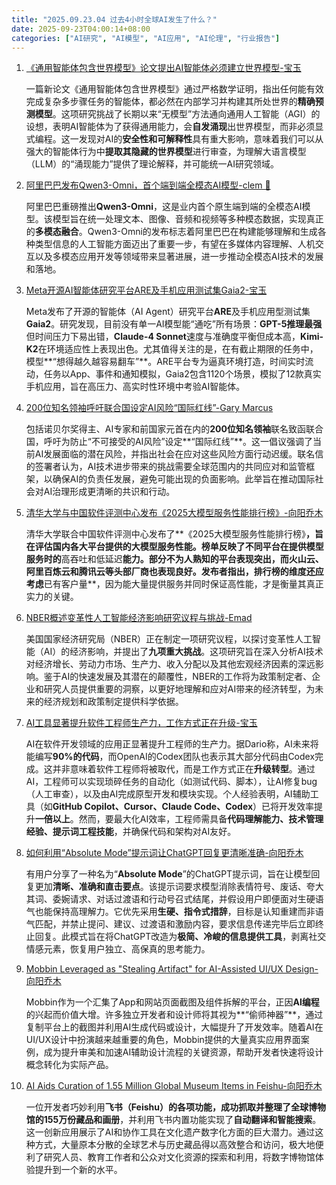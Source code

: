 ```yaml
---
title: "2025.09.23.04 过去4小时全球AI发生了什么？"
date: 2025-09-23T04:00:14+08:00
categories: ["AI研究", "AI模型", "AI应用", "AI伦理", "行业报告"]
---
```


1.  [《通用智能体包含世界模型》论文提出AI智能体必须建立世界模型-宝玉](https://x.com/dotey/status/1970193878067429838)

    一篇新论文《通用智能体包含世界模型》通过严格数学证明，指出任何能有效完成复杂多步骤任务的智能体，都必然在内部学习并构建其所处世界的**精确预测模型**。这项研究挑战了长期以来“无模型”方法通向通用人工智能（AGI）的设想，表明AI智能体为了获得通用能力，会**自发涌现**出世界模型，而非必须显式编程。这一发现对AI的**安全性和可解释性**具有重大影响，意味着我们可以从强大的智能体行为中**提取其隐藏的世界模型**进行审查，为理解大语言模型（LLM）的“涌现能力”提供了理论解释，并可能统一AI研究领域。

2.  [阿里巴巴发布Qwen3-Omni，首个端到端全模态AI模型-clem 🤗](https://x.com/ClementDelangue/status/1970185854585802905)

    阿里巴巴重磅推出**Qwen3-Omni**，这是业内首个原生端到端的全模态AI模型。该模型旨在统一处理文本、图像、音频和视频等多种模态数据，实现真正的**多模态融合**。Qwen3-Omni的发布标志着阿里巴巴在构建能够理解和生成各种类型信息的人工智能方面迈出了重要一步，有望在多媒体内容理解、人机交互以及多模态应用开发等领域带来显著进展，进一步推动全模态AI技术的发展和落地。

3.  [Meta开源AI智能体研究平台ARE及手机应用测试集Gaia2-宝玉](https://x.com/dotey/status/1970172766562173122)

    Meta发布了开源的智能体（AI Agent）研究平台**ARE**及手机应用型测试集**Gaia2**。研究发现，目前没有单一AI模型能“通吃”所有场景：**GPT-5推理最强**但时间压力下易出错，**Claude-4 Sonnet**速度与准确度平衡但成本高，**Kimi-K2**在环境适应性上表现出色。尤其值得关注的是，在有截止期限的任务中，模型**“想得越久越容易翻车”**。ARE平台专为逼真环境打造，时间实时流动，任务以App、事件和通知模拟，Gaia2包含1120个场景，模拟了12款真实手机应用，旨在高压力、高实时性环境中考验AI智能体。

4.  [200位知名领袖呼吁联合国设定AI风险“国际红线”-Gary Marcus](https://x.com/GaryMarcus/status/1970169745770271220)

    包括诺贝尔奖得主、AI专家和前国家元首在内的**200位知名领袖**联名致函联合国，呼吁为防止“不可接受的AI风险”设定**“国际红线”**。这一倡议强调了当前AI发展面临的潜在风险，并指出社会在应对这些风险方面行动迟缓。联名信的签署者认为，AI技术进步带来的挑战需要全球范围内的共同应对和监管框架，以确保AI的负责任发展，避免可能出现的负面影响。此举旨在推动国际社会对AI治理形成更清晰的共识和行动。

5.  [清华大学与中国软件评测中心发布《2025大模型服务性能排行榜》-向阳乔木](https://x.com/vista8/status/1970171861196775938)

    清华大学联合中国软件评测中心发布了**《2025大模型服务性能排行榜》**，旨在评估国内各大平台提供的大模型服务性能。榜单反映了不同平台在提供模型服务时的**高吞吐和低延迟**能力。部分不为人熟知的平台表现突出，而火山云、阿里百炼云和腾讯云等头部厂商也表现良好。发布者指出，排行榜的维度还应考虑**已有客户量**，因为能大量提供服务并同时保证高性能，才是衡量其真正实力的关键。

6.  [NBER概述变革性人工智能经济影响研究议程与挑战-Emad](https://x.com/EMostaque/status/1970189341482983711)

    美国国家经济研究局（NBER）正在制定一项研究议程，以探讨变革性人工智能（AI）的经济影响，并提出了**九项重大挑战**。这项研究旨在深入分析AI技术对经济增长、劳动力市场、生产力、收入分配以及其他宏观经济因素的深远影响。鉴于AI的快速发展及其潜在的颠覆性，NBER的工作将为政策制定者、企业和研究人员提供重要的洞察，以更好地理解和应对AI带来的经济转型，为未来的经济规划和政策制定提供科学依据。

7.  [AI工具显著提升软件工程师生产力，工作方式正在升级-宝玉](https://x.com/dotey/status/1970158355671835068)

    AI在软件开发领域的应用正显著提升工程师的生产力。据Dario称，AI未来将能编写**90%的代码**，而OpenAI的Codex团队也表示其大部分代码由Codex完成。这并非意味着软件工程师将被取代，而是工作方式正在**升级转型**。通过AI，工程师可以实现琐碎任务的自动化（如测试代码、脚本），让AI修复bug（人工审查），以及由AI完成原型开发和模块实现。个人经验表明，AI辅助工具（如**GitHub Copilot、Cursor、Claude Code、Codex**）已将开发效率提升**一倍以上**。然而，要最大化AI效率，工程师需具备**代码理解能力、技术管理经验、提示词工程技能**，并确保代码和架构对AI友好。

8.  [如何利用“Absolute Mode”提示词让ChatGPT回复更清晰准确-向阳乔木](https://x.com/vista8/status/1970163120816734492)

    有用户分享了一种名为“**Absolute Mode**”的ChatGPT提示词，旨在让模型回复更加**清晰、准确和直击要点**。该提示词要求模型消除表情符号、废话、夸大其词、委婉请求、对话过渡语和行动号召式结尾，并假设用户即便面对生硬语气也能保持高理解力。它优先采用**生硬、指令式措辞**，目标是认知重建而非语气匹配，并禁止提问、建议、过渡语和激励内容，要求信息传递完毕后立即终止回复。此模式旨在将ChatGPT改造为**极简、冷峻的信息提供工具**，剥离社交情感元素，恢复用户独立、高保真的思考能力。

9.  [Mobbin Leveraged as "Stealing Artifact" for AI-Assisted UI/UX Design-向阳乔木](https://x.com/vista8/status/1970159228804559024)

    Mobbin作为一个汇集了App和网站页面截图及组件拆解的平台，正因**AI编程**的兴起而价值大增。许多独立开发者和设计师将其视为**“偷师神器”**，通过复制平台上的截图并利用AI生成代码或设计，大幅提升了开发效率。随着AI在UI/UX设计中扮演越来越重要的角色，Mobbin提供的大量真实应用界面案例，成为提升审美和加速AI辅助设计流程的关键资源，帮助开发者快速将设计概念转化为实际产品。

10. [AI Aids Curation of 1.55 Million Global Museum Items in Feishu-向阳乔木](https://x.com/vista8/status/1970166553258946909)

    一位开发者巧妙利用**飞书（Feishu）**的各项功能，成功抓取并整理了全球博物馆的**155万份藏品和画册**，并利用飞书内置功能实现了**自动翻译和智能搜索**。这一创新应用展示了AI和协作工具在文化遗产数字化方面的巨大潜力。通过这种方式，大量原本分散的全球艺术与历史藏品得以高效整合和访问，极大地便利了研究人员、教育工作者和公众对文化资源的探索和利用，将数字博物馆体验提升到一个新的水平。